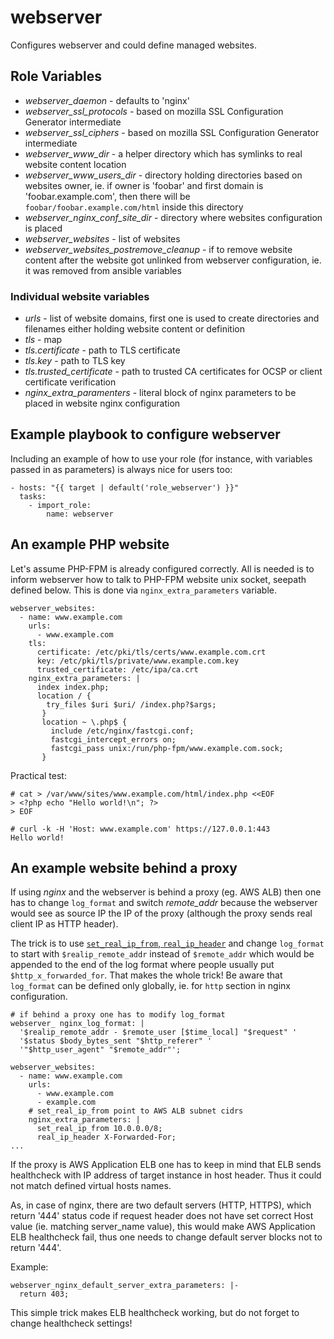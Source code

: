 # webserver

Configures webserver and could define managed websites.

## Role Variables


* *webserver_daemon* - defaults to 'nginx'
* *webserver_ssl_protocols* - based on mozilla SSL Configuration
  Generator intermediate
* *webserver_ssl_ciphers* - based on mozilla SSL Configuration
  Generator intermediate
* *webserver_www_dir* - a helper directory which has symlinks to real
  website content location
* *webserver_www_users_dir* - directory holding directories based on
  websites owner, ie. if owner is 'foobar' and first domain is
  'foobar.example.com', then there will be
  `foobar/foobar.example.com/html` inside this directory
* *webserver_nginx_conf_site_dir* - directory where websites
  configuration is placed
* *webserver_websites* - list of websites
* *webserver_websites_postremove_cleanup* - if to remove website
  content after the website got unlinked from webserver configuration,
  ie. it was removed from ansible variables

### Individual website variables

* *urls* - list of website domains, first one is used to create
  directories and filenames either holding website content or
  definition
* *tls* - map
* *tls.certificate* - path to TLS certificate
* *tls.key* - path to TLS key
* *tls.trusted_certificate* - path to trusted CA certificates for OCSP
  or client certificate verification
* *nginx_extra_paramenters* - literal block of nginx parameters to be
  placed in website nginx configuration


## Example playbook to configure webserver

Including an example of how to use your role (for instance, with
variables passed in as parameters) is always nice for users too:

    - hosts: "{{ target | default('role_webserver') }}"
	  tasks:
	    - import_role:
		    name: webserver

## An example PHP website

Let's assume PHP-FPM is already configured correctly. All is needed is
to inform webserver how to talk to PHP-FPM website unix socket,
seepath defined below.  This is done via `nginx_extra_parameters`
variable.

```
webserver_websites:
  - name: www.example.com
    urls:
      - www.example.com
    tls:
      certificate: /etc/pki/tls/certs/www.example.com.crt
      key: /etc/pki/tls/private/www.example.com.key
      trusted_certificate: /etc/ipa/ca.crt
    nginx_extra_parameters: |
      index index.php;
      location / {
        try_files $uri $uri/ /index.php?$args;
       }
       location ~ \.php$ {
         include /etc/nginx/fastcgi.conf;
         fastcgi_intercept_errors on;
         fastcgi_pass unix:/run/php-fpm/www.example.com.sock;
       }
```

Practical test:

```
# cat > /var/www/sites/www.example.com/html/index.php <<EOF
> <?php echo "Hello world!\n"; ?>
> EOF

# curl -k -H 'Host: www.example.com' https://127.0.0.1:443
Hello world!
```

## An example website behind a proxy

If using *nginx* and the webserver is behind a proxy (eg. AWS ALB)
then one has to change `log_format` and switch *remote_addr* because
the webserver would see as source IP the IP of the proxy (although the
proxy sends real client IP as HTTP header).

The trick is to use [`set_real_ip_from`,
`real_ip_header`](http://nginx.org/en/docs/http/ngx_http_realip_module.html#real_ip_header)
and change `log_format` to start with `$realip_remote_addr` instead of
`$remote_addr` which would be appended to the end of the log format
where people usually put `$http_x_forwarded_for`. That makes the whole
trick! Be aware that `log_format` can be defined only globally,
ie. for `http` section in nginx configuration.

```
# if behind a proxy one has to modify log_format
webserver_ nginx_log_format: |
  '$realip_remote_addr - $remote_user [$time_local] "$request" '
  '$status $body_bytes_sent "$http_referer" '
  '"$http_user_agent" "$remote_addr"';

webserver_websites:
  - name: www.example.com
    urls:
      - www.example.com
      - example.com
    # set_real_ip_from point to AWS ALB subnet cidrs
    nginx_extra_parameters: |
      set_real_ip_from 10.0.0.0/8;
      real_ip_header X-Forwarded-For;
...
```

If the proxy is AWS Application ELB one has to keep in mind that ELB
sends healthcheck with IP address of target instance in host
header. Thus it could not match defined virtual hosts names.

As, in case of nginx, there are two default servers (HTTP, HTTPS),
which return '444' status code if request header does not have set
correct Host value (ie. matching server_name value), this would make
AWS Application ELB healthcheck fail, thus one needs to change default
server blocks not to return '444'.

Example:

```
webserver_nginx_default_server_extra_parameters: |-
  return 403;
```

This simple trick makes ELB healthcheck working, but do not forget to
change healthcheck settings!
